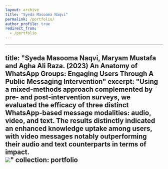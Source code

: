 ```yaml
---
layout: archive
title: "Syeda Masooma Naqvi"
permalink: /portfolio/
author_profile: true
redirect_from:
  - /portfolio
---
```


---
title: "Syeda Masooma Naqvi, Maryam Mustafa and Agha Ali Raza. (2023) An Anatomy of WhatsApp Groups: Engaging Users Through A Public Messaging Intervention"
excerpt: "Using a mixed-methods approach complemented by pre- and post-intervention surveys, we evaluated the efficacy of three distinct WhatsApp-based message modalities: audio, video, and text. The results distinctly indicated an enhanced knowledge uptake among users, with video messages notably outperforming their audio and text counterparts in terms of impact.<br/><img src='/images/500x300.png'>"
collection: portfolio
---

<!--This is an item in your portfolio. It can be have images or nice text. If you name the file .md, it will be parsed as markdown. If you name the file .html, it will be parsed as HTML. -->
